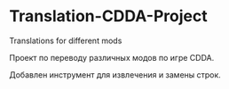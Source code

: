 # Translation-CDDA-Project

Translations for different mods

Проект по переводу различных модов по игре CDDA.

Добавлен инструмент для извлечения и замены строк.

